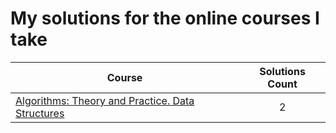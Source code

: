 # My solutions for the online courses I take

|    Course  |    Solutions Count  | 
|----------|:-------------:|
| [Algorithms: Theory and Practice. Data Structures](https://github.com/nikitapozdeev/programming-problems/tree/master/courses/Algorithms:%20Theory%20and%20Practice.%20Data%20Structures) | 2 |
